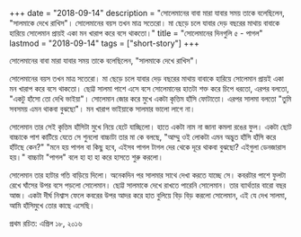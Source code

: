 +++
date = "2018-09-14"
description = "সোলেমানের বাবা মারা যাবার সময় তাকে বলেছিলেন, \"সালমাকে দেখে রাখিস\"। সোলেমানের বয়স তখন মাত্র সতেরো। মা ছেড়ে চলে যাবার দেড় বছরের মাথায় বাবাকে হারিয়ে সোলেমান প্রায়ই একা মন খারাপ করে বসে থাকতো।"
title = "সোলেমানের দিনগুলি ৫ - পাগল"
lastmod = "2018-09-14"
tags = ["short-story"]
+++
 
সোলেমানের বাবা মারা যাবার সময় তাকে বলেছিলেন, "সালমাকে দেখে রাখিস"।

সোলেমানের বয়স তখন মাত্র সতেরো। মা ছেড়ে চলে যাবার দেড় বছরের মাথায় বাবাকে হারিয়ে সোলেমান
প্রায়ই একা মন খারাপ করে বসে থাকতো। ছোট্ট সালমা পাশে এসে বসে
সোলেমানের হাতটা শক্ত করে চিপে ধরতো, এরপর বলতো, "একটু হাঁসো তো দেখি ভাইয়া"।
সোলেমান জোর করে মুখে একটা কৃত্তিম হাঁসি ফোটাতো। এরপর সালমা বলতো "তুমি সবসময় এমন থাকবা বুঝছো"।
মন খারাপ ভাইয়াকে সালমার ভালো লাগে না।

সোলেমান তার সেই কৃত্তিম হাঁসিটা মুখে নিয়ে হেটে যাচ্ছিলো। হাতে একটা নাম না জানা কমলা রঙের ফুল।
একটা ছোট বাচ্চাকে পাশ কাটিয়ে যেতে সে শুনলো বাচ্চাটা তার মা কে বলছে,
"আম্মু ওই লোকটা এমন অদ্ভুত হাঁসি হাঁসি করে হাঁটছে কেন?"
"মনে হয় পাগল বা কিছু হবে, এইসব পাগল টাগল দের থেকে দূরে থাকবা বুঝছো? এইগুলা ডেনজারাস হয়।"
বাচ্চাটা "পাগল" বলে হা হা হা করে হাসতে শুরু করলো।

সোলেমান তার হাটার গতি বাড়িয়ে দিলো। অনেকদিন পর সালমার সাথে দেখা করতে যাচ্ছে সে।
কবরটার পাশে ফুলটা রেখে ঘাঁসের উপর বসে পড়লো সোলেমান।
ছোট্ট সালমাকে দেখে রাখতে পারেনি সোলেমান। তার ব্যার্থতার বারো বছর আজ।
একটা দীর্ঘ নিশ্বাস ফেলে কবরের উপর আদর করে হাত বুলিয়ে বিড় বিড় করলো সোলেমান,
এই যে দেখ সালমা, আমি হাঁসিমুখে তোর কাছে এসেছি।

প্রথম রচিত: এপ্রিল ১৮, ২০১৬
